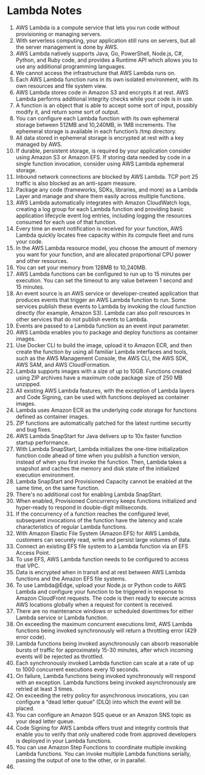 # Lambda Notes
1. AWS Lambda is a compute service that lets you run code without provisioning or managing servers.
2. With serverless computing, your application still runs on servers, but all the server management is done by AWS.
3. AWS Lambda natively supports Java, Go, PowerShell, Node.js, C#, Python, and Ruby code, and provides a Runtime API which allows you to use any additional programming languages.
4. We cannot access the infrastructure that AWS Lambda runs on.
5. Each AWS Lambda function runs in its own isolated environment, with its own resources and file system view.
6. AWS Lambda stores code in Amazon S3 and encrypts it at rest. AWS Lambda performs additional integrity checks while your code is in use.
7. A function is an object that is able to accept some sort of input, possibly modify it, and return some sort of output.
8. You can configure each Lambda function with its own ephemeral storage between 512MB and 10,240MB, in 1MB increments. The ephemeral storage is available in each function’s /tmp directory.
9. All data stored in ephemeral storage is encrypted at rest with a key managed by AWS.
10. If durable, persistent storage, is required by your application consider using Amazon S3 or Amazon EFS. If storing data needed by code in a single function invocation, consider using AWS Lambda ephemeral storage.
11. Inbound network connections are blocked by AWS Lambda. TCP port 25 traffic is also blocked as an anti-spam measure.
12. Package any code (frameworks, SDKs, libraries, and more) as a Lambda Layer and manage and share them easily across multiple functions.
13. AWS Lambda automatically integrates with Amazon CloudWatch logs, creating a log group for each Lambda function and providing basic application lifecycle event log entries, including logging the resources consumed for each use of that function.
14. Every time an event notification is received for your function, AWS Lambda quickly locates free capacity within its compute fleet and runs your code.
15. In the AWS Lambda resource model, you choose the amount of memory you want for your function, and are allocated proportional CPU power and other resources.
16. You can set your memory from 128MB to 10,240MB.
17. AWS Lambda functions can be configured to run up to 15 minutes per execution. You can set the timeout to any value between 1 second and 15 minutes.
18. An event source is an AWS service or developer-created application that produces events that trigger an AWS Lambda function to run. Some services publish these events to Lambda by invoking the cloud function directly (for example, Amazon S3). Lambda can also poll resources in other services that do not publish events to Lambda.
19. Events are passed to a Lambda function as an event input parameter.
20. AWS Lambda enables you to package and deploy functions as container images.
21. Use Docker CLI to build the image, upload it to Amazon ECR, and then create the function by using all familiar Lambda interfaces and tools, such as the AWS Management Console, the AWS CLI, the AWS SDK, AWS SAM, and AWS CloudFormation.
22. Lambda supports images with a size of up to 10GB. Functions created using ZIP archives have a maximum code package size of 250 MB unzipped.
23. All existing AWS Lambda features, with the exception of Lambda layers and Code Signing, can be used with functions deployed as container images.
24. Lambda uses Amazon ECR as the underlying code storage for functions defined as container images.
25. ZIP functions are automatically patched for the latest runtime security and bug fixes.
26. AWS Lambda SnapStart for Java delivers up to 10x faster function startup performance.
27. With Lambda SnapStart, Lambda initializes the one-time initialization function code ahead of time when you publish a function version, instead of when you first invoke the function. Then, Lambda takes a snapshot and caches the memory and disk state of the initialized  execution environment.
28. Lambda SnapStart and Provisioned Capacity cannot be enabled at the same time, on the same function.
29. There's no additional cost for enabling Lambda SnapStart.
30. When enabled, Provisioned Concurrency keeps functions initialized and hyper-ready to respond in double-digit milliseconds.
31. If the concurrency of a function reaches the configured level, subsequent invocations of the function have the latency and scale characteristics of regular Lambda functions.
32. With Amazon Elastic File System (Amazon EFS) for AWS Lambda, customers can securely read, write and persist large volumes of data.
33. Connect an existing EFS file system to a Lambda function via an EFS Access Point.
34. To use EFS, AWS Lambda function needs to be configured to access that VPC.
35. Data is encrypted when in transit and at rest between AWS Lambda functions and the Amazon EFS file systems.
36. To use Lambda@Edge, upload your Node.js or Python code to AWS Lambda and configure your function to be triggered in response to Amazon CloudFront requests. The code is then ready to execute across AWS locations globally when a request for content is received.
37. There are no maintenance windows or scheduled downtimes for either Lambda service or Lambda function.
38. On exceeding the maximum concurrent executions limit, AWS Lambda functions being invoked synchronously will return a throttling error (429 error code).
39. Lambda functions being invoked asynchronously can absorb reasonable bursts of traffic for approximately 15-30 minutes, after which incoming events will be rejected as throttled.
40. Each synchronously invoked Lambda function can scale at a rate of up to 1000 concurrent executions every 10 seconds.
41. On failure, Lambda functions being invoked synchronously will respond with an exception. Lambda functions being invoked asynchronously are retried at least 3 times.
42. On exceeding the retry policy for asynchronous invocations, you can configure a “dead letter queue” (DLQ) into which the event will be placed.
43. You can configure an Amazon SQS queue or an Amazon SNS topic as your dead letter queue.
44. Code Signing for AWS Lambda offers trust and integrity controls that enable you to verify that only unaltered code from approved developers is deployed in your Lambda functions.
45. You can use Amazon Step Functions to coordinate multiple invoking Lambda functions. You can invoke multiple Lambda functions serially, passing the output of one to the other, or in parallel.
46. 
